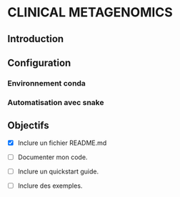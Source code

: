 # CLINICAL METAGENOMICS

## Introduction

## Configuration 
### Environnement conda

### Automatisation avec snake

## Objectifs

- [x] Inclure un fichier README.md
- [ ] Documenter mon code.
- [ ] Inclure un quickstart guide.
- [ ] Inclure des exemples.

